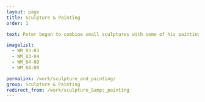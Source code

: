 ```yaml
---
layout: page
title: Sculpture & Painting
order: 1

text: Peter began to combine small sculptures with some of his paintings, often combining them with custom wooden frames and extending the paint off the canvas.

imagelist:
  - WM_03-03
  - WM_03-04
  - WM_04-09
  - WM_04-08

permalink: /work/sculpture_and_painting/
group: Sculpture & Painting
redirect_from: /work/sculpture_&amp;_painting
---
```

